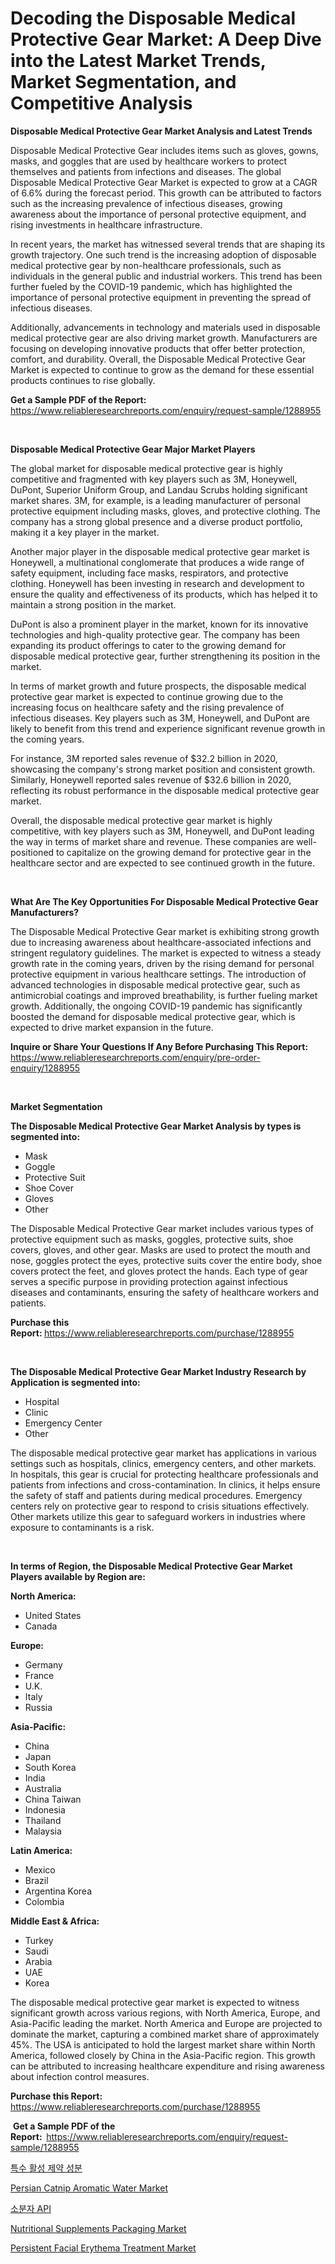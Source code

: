<p><h1>Decoding the Disposable Medical Protective Gear Market: A Deep Dive into the Latest Market Trends, Market Segmentation, and Competitive Analysis</h1></p><p><strong>Disposable Medical Protective Gear Market Analysis and Latest Trends</strong></p>
<p><p>Disposable Medical Protective Gear includes items such as gloves, gowns, masks, and goggles that are used by healthcare workers to protect themselves and patients from infections and diseases. The global Disposable Medical Protective Gear Market is expected to grow at a CAGR of 6.6% during the forecast period. This growth can be attributed to factors such as the increasing prevalence of infectious diseases, growing awareness about the importance of personal protective equipment, and rising investments in healthcare infrastructure.</p><p>In recent years, the market has witnessed several trends that are shaping its growth trajectory. One such trend is the increasing adoption of disposable medical protective gear by non-healthcare professionals, such as individuals in the general public and industrial workers. This trend has been further fueled by the COVID-19 pandemic, which has highlighted the importance of personal protective equipment in preventing the spread of infectious diseases.</p><p>Additionally, advancements in technology and materials used in disposable medical protective gear are also driving market growth. Manufacturers are focusing on developing innovative products that offer better protection, comfort, and durability. Overall, the Disposable Medical Protective Gear Market is expected to continue to grow as the demand for these essential products continues to rise globally.</p></p>
<p><strong>Get a Sample PDF of the Report:&nbsp;</strong> <a href="https://www.reliableresearchreports.com/enquiry/request-sample/1288955">https://www.reliableresearchreports.com/enquiry/request-sample/1288955</a></p>
<p>&nbsp;</p>
<p><strong>Disposable Medical Protective Gear Major Market Players</strong></p>
<p><p>The global market for disposable medical protective gear is highly competitive and fragmented with key players such as 3M, Honeywell, DuPont, Superior Uniform Group, and Landau Scrubs holding significant market shares. 3M, for example, is a leading manufacturer of personal protective equipment including masks, gloves, and protective clothing. The company has a strong global presence and a diverse product portfolio, making it a key player in the market.</p><p>Another major player in the disposable medical protective gear market is Honeywell, a multinational conglomerate that produces a wide range of safety equipment, including face masks, respirators, and protective clothing. Honeywell has been investing in research and development to ensure the quality and effectiveness of its products, which has helped it to maintain a strong position in the market.</p><p>DuPont is also a prominent player in the market, known for its innovative technologies and high-quality protective gear. The company has been expanding its product offerings to cater to the growing demand for disposable medical protective gear, further strengthening its position in the market.</p><p>In terms of market growth and future prospects, the disposable medical protective gear market is expected to continue growing due to the increasing focus on healthcare safety and the rising prevalence of infectious diseases. Key players such as 3M, Honeywell, and DuPont are likely to benefit from this trend and experience significant revenue growth in the coming years.</p><p>For instance, 3M reported sales revenue of $32.2 billion in 2020, showcasing the company's strong market position and consistent growth. Similarly, Honeywell reported sales revenue of $32.6 billion in 2020, reflecting its robust performance in the disposable medical protective gear market.</p><p>Overall, the disposable medical protective gear market is highly competitive, with key players such as 3M, Honeywell, and DuPont leading the way in terms of market share and revenue. These companies are well-positioned to capitalize on the growing demand for protective gear in the healthcare sector and are expected to see continued growth in the future.</p></p>
<p>&nbsp;</p>
<p><strong>What Are The Key Opportunities For Disposable Medical Protective Gear Manufacturers?</strong></p>
<p><p>The Disposable Medical Protective Gear market is exhibiting strong growth due to increasing awareness about healthcare-associated infections and stringent regulatory guidelines. The market is expected to witness a steady growth rate in the coming years, driven by the rising demand for personal protective equipment in various healthcare settings. The introduction of advanced technologies in disposable medical protective gear, such as antimicrobial coatings and improved breathability, is further fueling market growth. Additionally, the ongoing COVID-19 pandemic has significantly boosted the demand for disposable medical protective gear, which is expected to drive market expansion in the future.</p></p>
<p><strong>Inquire or Share Your Questions If Any Before Purchasing This Report:</strong> <a href="https://www.reliableresearchreports.com/enquiry/pre-order-enquiry/1288955">https://www.reliableresearchreports.com/enquiry/pre-order-enquiry/1288955</a></p>
<p>&nbsp;</p>
<p><strong>Market Segmentation</strong></p>
<p><strong>The Disposable Medical Protective Gear Market Analysis by types is segmented into:</strong></p>
<p><ul><li>Mask</li><li>Goggle</li><li>Protective Suit</li><li>Shoe Cover</li><li>Gloves</li><li>Other</li></ul></p>
<p><p>The Disposable Medical Protective Gear market includes various types of protective equipment such as masks, goggles, protective suits, shoe covers, gloves, and other gear. Masks are used to protect the mouth and nose, goggles protect the eyes, protective suits cover the entire body, shoe covers protect the feet, and gloves protect the hands. Each type of gear serves a specific purpose in providing protection against infectious diseases and contaminants, ensuring the safety of healthcare workers and patients.</p></p>
<p><strong>Purchase this Report:&nbsp;</strong><a href="https://www.reliableresearchreports.com/purchase/1288955">https://www.reliableresearchreports.com/purchase/1288955</a></p>
<p>&nbsp;</p>
<p><strong>The Disposable Medical Protective Gear Market Industry Research by Application is segmented into:</strong></p>
<p><ul><li>Hospital</li><li>Clinic</li><li>Emergency Center</li><li>Other</li></ul></p>
<p><p>The disposable medical protective gear market has applications in various settings such as hospitals, clinics, emergency centers, and other markets. In hospitals, this gear is crucial for protecting healthcare professionals and patients from infections and cross-contamination. In clinics, it helps ensure the safety of staff and patients during medical procedures. Emergency centers rely on protective gear to respond to crisis situations effectively. Other markets utilize this gear to safeguard workers in industries where exposure to contaminants is a risk.</p></p>
<p>&nbsp;</p>
<p><strong>In terms of Region, the Disposable Medical Protective Gear Market Players available by Region are:</strong></p>
<p>
    <p> <strong> North America: </strong>
        <ul>
            <li>United States</li>
            <li>Canada</li>
        </ul>
        </p> 
    <p> <strong> Europe: </strong>
        <ul>
            <li>Germany</li>
            <li>France</li>
            <li>U.K.</li>
            <li>Italy</li>
            <li>Russia</li>
        </ul>
        </p> 
    <p> <strong> Asia-Pacific: </strong>
        <ul>
            <li>China</li>
            <li>Japan</li>
            <li>South Korea</li>
            <li>India</li>
            <li>Australia</li>
            <li>China Taiwan</li>
            <li>Indonesia</li>
            <li>Thailand</li>
            <li>Malaysia</li>
        </ul>
        </p> 
    <p> <strong> Latin America: </strong>
        <ul>
            <li>Mexico</li>
            <li>Brazil</li>
            <li>Argentina Korea</li>
            <li>Colombia</li>
        </ul>
        </p> 
    <p> <strong> Middle East & Africa: </strong>
        <ul>
            <li>Turkey</li>
            <li>Saudi</li>
            <li>Arabia</li>
            <li>UAE</li>
            <li>Korea</li>
        </ul>
    </p>
    </p>
<p><p>The disposable medical protective gear market is expected to witness significant growth across various regions, with North America, Europe, and Asia-Pacific leading the market. North America and Europe are projected to dominate the market, capturing a combined market share of approximately 45%. The USA is anticipated to hold the largest market share within North America, followed closely by China in the Asia-Pacific region. This growth can be attributed to increasing healthcare expenditure and rising awareness about infection control measures.</p></p>
<p><strong>Purchase this Report: </strong><a href="https://www.reliableresearchreports.com/purchase/1288955">https://www.reliableresearchreports.com/purchase/1288955</a></p>
<p>&nbsp;<strong>Get a Sample PDF of the Report:&nbsp;&nbsp;</strong><a href="https://www.reliableresearchreports.com/enquiry/request-sample/1288955">https://www.reliableresearchreports.com/enquiry/request-sample/1288955</a></p>
<p><strong></strong></p>
<p><p><a href="https://medium.com/@skyleitney456456/%ED%8A%B9%EC%88%98-%ED%99%9C%EC%84%B1-%EC%95%BD%EC%A0%9C-%EC%9B%90%EB%A3%8C-%EC%8B%9C%EC%9E%A5-%EC%84%B1%EA%B3%B5%EC%A0%81%EC%9D%B8-%EB%B9%84%EC%A6%88%EB%8B%88%EC%8A%A4-%EC%A0%84%EB%9E%B5%EC%9D%98-%EC%97%B4%EC%87%A0-%EC%98%88%EC%B8%A1-2031%EB%85%84%EA%B9%8C%EC%A7%80-32402d966571">특수 활성 제약 성분</a></p><p><a href="https://scarlet-rocket-c63.notion.site/Persian-Catnip-Aromatic-Water-Market-Provides-a-Comprehensive-Analysis-Including-a-Macro-Overview-of-0ed30331d42345b5b8bea0a48c1c1fc4">Persian Catnip Aromatic Water Market</a></p><p><a href="https://medium.com/@skyleitney456456/%EC%86%8C%EB%B6%84%EC%9E%90-api-%EC%8B%9C%EC%9E%A5-%EC%A7%80%ED%91%9C-%ED%95%B4%EB%8F%85-%EC%8B%9C%EC%9E%A5-%EC%A0%90%EC%9C%A0%EC%9C%A8-%ED%8A%B8%EB%A0%8C%EB%93%9C-%EB%B0%8F-%EC%84%B1%EC%9E%A5-%ED%8C%A8%ED%84%B4-a67064fa3c0c">소분자 API</a></p><p><a href="https://view.publitas.com/reportprime-1/nutritional-supplements-packaging-market-with-the-goal-of-estimating-the-market-size-and-future-growth-potential-of-various-market-segments-based-on-component-applications-end-user-and-region/">Nutritional Supplements Packaging Market</a></p><p><a href="https://zircon-bluebell-299.notion.site/Persistent-Facial-Erythema-Treatment-Market-Analysis-Examines-its-Scope-on-Growth-Opportunities-and-feffb2bbca354e12b6507ffb33a731a6">Persistent Facial Erythema Treatment Market</a></p></p>